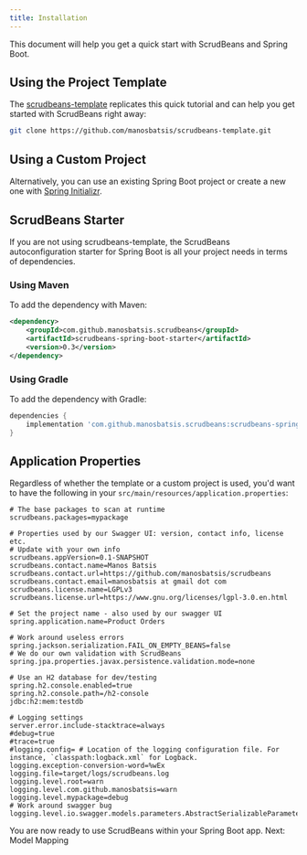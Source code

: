 ```yaml
---
title: Installation
---
```


This document will help you get a quick start with ScrudBeans and Spring Boot. 

## Using the Project Template 

The [scrudbeans-template](https://github.com/manosbatsis/scrudbeans-template) replicates 
this quick tutorial and can help you get started with ScrudBeans right away:

```bash
git clone https://github.com/manosbatsis/scrudbeans-template.git
``` 

## Using a Custom Project 

Alternatively, you can use an existing Spring Boot project or create a new one with 
[Spring Initializr](https://start.spring.io/). 

## ScrudBeans Starter

If you are not using scrudbeans-template, the ScrudBeans autoconfiguration starter for 
Spring Boot is all your project needs in terms of dependencies. 

### Using Maven

To add the dependency with Maven:

```xml
<dependency>
	<groupId>com.github.manosbatsis.scrudbeans</groupId>
	<artifactId>scrudbeans-spring-boot-starter</artifactId>
	<version>0.3</version>
</dependency>
```

### Using Gradle

To add the dependency with Gradle:

```groovy
dependencies {
	implementation 'com.github.manosbatsis.scrudbeans:scrudbeans-spring-boot-starter:0.3'
}
```

## Application Properties

Regardless of whether the template or a custom project is used, you'd want to have the following 
in your `src/main/resources/application.properties`:

```properties
# The base packages to scan at runtime
scrudbeans.packages=mypackage

# Properties used by our Swagger UI: version, contact info, license etc.
# Update with your own info
scrudbeans.appVersion=0.1-SNAPSHOT
scrudbeans.contact.name=Manos Batsis
scrudbeans.contact.url=https://github.com/manosbatsis/scrudbeans
scrudbeans.contact.email=manosbatsis at gmail dot com
scrudbeans.license.name=LGPLv3
scrudbeans.license.url=https://www.gnu.org/licenses/lgpl-3.0.en.html

# Set the project name - also used by our swagger UI
spring.application.name=Product Orders

# Work around useless errors
spring.jackson.serialization.FAIL_ON_EMPTY_BEANS=false
# We do our own validation with ScrudBeans
spring.jpa.properties.javax.persistence.validation.mode=none

# Use an H2 database for dev/testing
spring.h2.console.enabled=true
spring.h2.console.path=/h2-console
jdbc:h2:mem:testdb

# Logging settings
server.error.include-stacktrace=always
#debug=true
#trace=true
#logging.config= # Location of the logging configuration file. For instance, `classpath:logback.xml` for Logback.
logging.exception-conversion-word=%wEx
logging.file=target/logs/scrudbeans.log
logging.level.root=warn
logging.level.com.github.manosbatsis=warn
logging.level.mypackage=debug
# Work around swagger bug
logging.level.io.swagger.models.parameters.AbstractSerializableParameter=ERROR
```

You are now ready to use ScrudBeans within your Spring Boot app. Next: Model Mapping